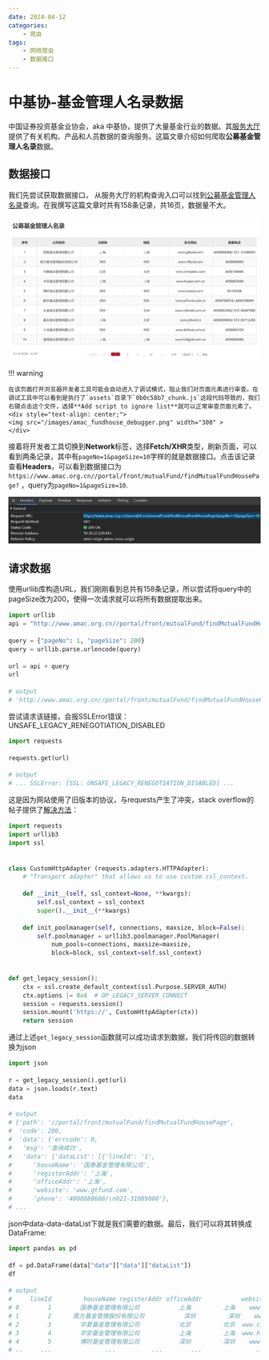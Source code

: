```yaml
---
date: 2024-04-12
categories:
    - 爬虫
tags:
    - 网络爬虫
    - 数据接口
---
```


# 中基协-基金管理人名录数据
中国证券投资基金业协会，aka 中基协，提供了大量基金行业的数据。其<a href="https://www.amac.org.cn/fwdt/wyc/jgcprycx/jgcx/" target="_blank">服务大厅</a>提供了有关机构、产品和人员数据的查询服务。这篇文章介绍如何爬取**公募基金管理人名录**数据。

<!-- more -->

## 数据接口
我们先尝试获取数据接口， 从服务大厅的机构查询入口可以找到<a href="https://www.amac.org.cn/fwdt/wyc/jgcprycx/jgcx/gmjjglrml/" target="_blank">公募基金管理人名录</a>查询。在我撰写这篇文章时共有158条记录，共16页，数据量不大。

<div style="text-align: center;">
<img src="/images/amac_fundhouse.png" width="650" >
</div>

!!! warning
    
    在该页面打开浏览器开发者工具可能会自动进入了调试模式，阻止我们对页面元素进行审查。在调试工具中可以看到是执行了`assets`目录下`0b0c58b7_chunk.js`这段代码导致的，我们右键点击这个文件，选择**Add script to ignore list**就可以正常审查页面元素了。
    <div style="text-align: center;">
    <img src="/images/amac_fundhouse_debugger.png" width="300" >
    </div>

接着将开发者工具切换到**Network**标签，选择**Fetch/XHR**类型，刷新页面，可以看到两条记录，其中有`pageNo=1&pageSize=10`字样的就是数据接口。点击该记录查看**Headers**，可以看到数据接口为`https://www.amac.org.cn//portal/front/mutualFund/findMutualFundHousePage?` ，query为`pageNo=1&pageSize=10`.
<div style="text-align: center;">
<img src="/images/amac_fundhouse_api.png" width="650" >
</div>

## 请求数据
使用urllib库构造URL，我们刚刚看到总共有158条记录，所以尝试将query中的pageSize改为200，使得一次请求就可以将所有数据提取出来。

```python
import urllib
api = "http://www.amac.org.cn//portal/front/mutualFund/findMutualFundHousePage?"

query = {"pageNo": 1, "pageSize": 200}
query = urllib.parse.urlencode(query)

url = api + query
url

# output
# 'http://www.amac.org.cn//portal/front/mutualFund/findMutualFundHousePage?pageNo=1&pageSize=200'
```

尝试请求该链接，会报SSLError错误：UNSAFE_LEGACY_RENEGOTIATION_DISABLED

```python
import requests

requests.get(url)

# output
# ... SSLError: [SSL: UNSAFE_LEGACY_RENEGOTIATION_DISABLED] ...
```

这是因为网站使用了旧版本的协议，与requests产生了冲突，stack overflow的帖子提供了<a href="https://stackoverflow.com/a/73519818/15903747" target="_blank">解决方法</a>：

```python
import requests
import urllib3
import ssl


class CustomHttpAdapter (requests.adapters.HTTPAdapter):
    # "Transport adapter" that allows us to use custom ssl_context.

    def __init__(self, ssl_context=None, **kwargs):
        self.ssl_context = ssl_context
        super().__init__(**kwargs)

    def init_poolmanager(self, connections, maxsize, block=False):
        self.poolmanager = urllib3.poolmanager.PoolManager(
            num_pools=connections, maxsize=maxsize,
            block=block, ssl_context=self.ssl_context)


def get_legacy_session():
    ctx = ssl.create_default_context(ssl.Purpose.SERVER_AUTH)
    ctx.options |= 0x4  # OP_LEGACY_SERVER_CONNECT
    session = requests.session()
    session.mount('https://', CustomHttpAdapter(ctx))
    return session

```

通过上述`get_legacy_session`函数就可以成功请求到数据，我们将传回的数据转换为json

```python
import json

r = get_legacy_session().get(url)
data = json.loads(r.text)
data

# output
# {'path': '//portal/front/mutualFund/findMutualFundHousePage',
#  'code': 200,
#  'data': {'errcode': 0,
#   'msg': '查询成功',
#   'data': {'dataList': [{'lineId': '1',
#      'houseName': '国泰基金管理有限公司',
#      'registerAddr': '上海',
#      'officeAddr': '上海',
#      'website': 'www.gtfund.com',
#      'phone': '4008888688/\n021-31089000'},
# ...
```

json中data-data-dataList下就是我们需要的数据。最后，我们可以将其转换成DataFrame:

```python
import pandas as pd

df = pd.DataFrame(data["data"]["data"]["dataList"])
df

# output
#     lineId         houseName registerAddr officeAddr           website  \
# 0        1        国泰基金管理有限公司           上海         上海    www.gtfund.com   
# 1        2      南方基金管理股份有限公司           深圳         深圳    www.nffund.com   
# 2        3        华夏基金管理有限公司           北京         北京  www.chinaamc.com   
# 3        4        华安基金管理有限公司           上海         上海  www.huaan.com.cn   
# 4        5        博时基金管理有限公司           深圳         深圳    www.bosera.com   
# ..     ...               ...          ...        ...               ...
```

